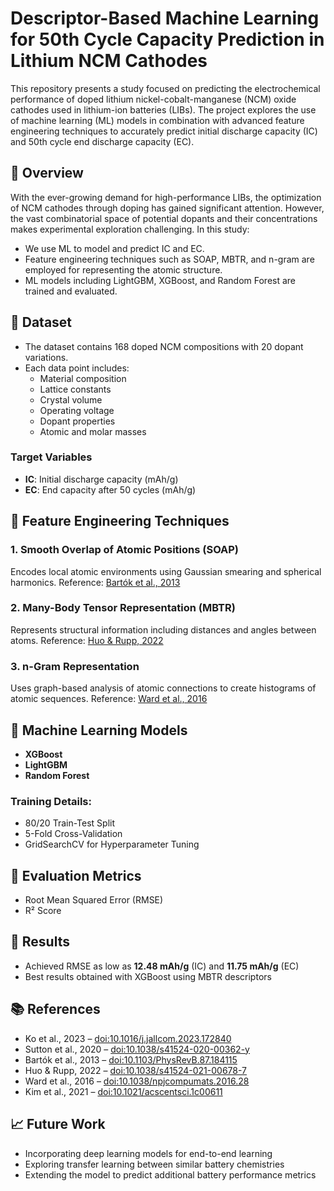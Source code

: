 # Descriptor-Based Machine Learning for 50th Cycle Capacity Prediction in Lithium NCM Cathodes

This repository presents a study focused on predicting the electrochemical performance of doped lithium nickel-cobalt-manganese (NCM) oxide cathodes used in lithium-ion batteries (LIBs). The project explores the use of machine learning (ML) models in combination with advanced feature engineering techniques to accurately predict initial discharge capacity (IC) and 50th cycle end discharge capacity (EC).

## 📌 Overview

With the ever-growing demand for high-performance LIBs, the optimization of NCM cathodes through doping has gained significant attention. However, the vast combinatorial space of potential dopants and their concentrations makes experimental exploration challenging. In this study:

- We use ML to model and predict IC and EC.
- Feature engineering techniques such as SOAP, MBTR, and n-gram are employed for representing the atomic structure.
- ML models including LightGBM, XGBoost, and Random Forest are trained and evaluated.

## 📂 Dataset

- The dataset contains 168 doped NCM compositions with 20 dopant variations.
- Each data point includes:
  - Material composition
  - Lattice constants
  - Crystal volume
  - Operating voltage
  - Dopant properties
  - Atomic and molar masses

### Target Variables
- **IC**: Initial discharge capacity (mAh/g)
- **EC**: End capacity after 50 cycles (mAh/g)

## 🔧 Feature Engineering Techniques

### 1. Smooth Overlap of Atomic Positions (SOAP)
Encodes local atomic environments using Gaussian smearing and spherical harmonics.
Reference: [Bartók et al., 2013](https://doi.org/10.1103/PhysRevB.87.184115)

### 2. Many-Body Tensor Representation (MBTR)
Represents structural information including distances and angles between atoms.
Reference: [Huo & Rupp, 2022](https://doi.org/10.1038/s41524-021-00678-7)

### 3. n-Gram Representation
Uses graph-based analysis of atomic connections to create histograms of atomic sequences.
Reference: [Ward et al., 2016](https://doi.org/10.1038/npjcompumats.2016.28)

## 🤖 Machine Learning Models

- **XGBoost**
- **LightGBM**
- **Random Forest**

### Training Details:
- 80/20 Train-Test Split
- 5-Fold Cross-Validation
- GridSearchCV for Hyperparameter Tuning

## 🧪 Evaluation Metrics

- Root Mean Squared Error (RMSE)
- R² Score

## 📝 Results

- Achieved RMSE as low as **12.48 mAh/g** (IC) and **11.75 mAh/g** (EC)
- Best results obtained with XGBoost using MBTR descriptors

## 📚 References

- Ko et al., 2023 – [doi:10.1016/j.jallcom.2023.172840](https://doi.org/10.1016/j.jallcom.2023.172840)
- Sutton et al., 2020 – [doi:10.1038/s41524-020-00362-y](https://doi.org/10.1038/s41524-020-00362-y)
- Bartók et al., 2013 – [doi:10.1103/PhysRevB.87.184115](https://doi.org/10.1103/PhysRevB.87.184115)
- Huo & Rupp, 2022 – [doi:10.1038/s41524-021-00678-7](https://doi.org/10.1038/s41524-021-00678-7)
- Ward et al., 2016 – [doi:10.1038/npjcompumats.2016.28](https://doi.org/10.1038/npjcompumats.2016.28)
- Kim et al., 2021 – [doi:10.1021/acscentsci.1c00611](https://doi.org/10.1021/acscentsci.1c00611)

## 📈 Future Work

- Incorporating deep learning models for end-to-end learning
- Exploring transfer learning between similar battery chemistries
- Extending the model to predict additional battery performance metrics

